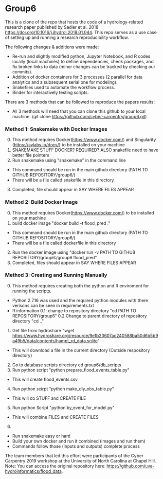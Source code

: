 # Group6
This is a clone of the repo that hosts the code of a hydrology-related research paper published by Sadler et al. 2018 https://doi.org/10.1016/j.jhydrol.2018.01.044.
This repo serves as a use case of setting up and running a research reproducibility workflow. 

The following changes & additions were made:
* Re-run and slightly modified python, Jupyter Notebook, and R codes locally (local machines) to define dependencies, check packages, and fix broken links to data (minor changes can be tracked by checking our commits).
* Addition of docker containers for 3 processes (2 parallel for data analytics and a subsequent serial one for modeling).
* Snakefiles used to automate the workflow process.
* Binder for interactively testing scripts.

There are 3 methods that can be followed to reproduce the papers results:
* All 3 methods will need that you can clone this github to your local machine. (git clone https://github.com/cyber-carpentry/group6.git)
### Method 1: Snakemake with Docker Images
0. This method requires Docker(https://www.docker.com/) and Singularity (https://sylabs.io/docs/) to be installed on your machine
1. SNAKEMAKE STUFF DOCKER? REQUIRED? ALSO snakefile need to have better file pointers
2. Run snakemake using "snakemake" in the command line
  * This command should be run in the main github directory (PATH TO GITHUB REPOSITORY/group6/)
  * There will be a file called snakefile in this directory
3. Completed, file should appear in SAY WHERE FILES APPEAR

### Method 2: Build Docker Image
0. This method requires Docker(https://www.docker.com/) to be installed on your machine
1. build docker image "docker build -t flood_pred ."
* This command should be run in the main github directory (PATH TO GITHUB REPOSITORY/group6/)
* There will be a file called dockerfile in this directory
2. Run the docker image using "docker run -v PATH TO GITHUB REPOSITORY/group6:/group6 flood_pred"
3. Completed, files should appear in SAY WHERE FILES APPEAR

### Method 3: Creating and Running Manually
0. This method requires creating both the python and R enviroment for running the scripts.
* Python 2.7.16 was used and the required python modules with there verisons can be seen in requirements.txt
* R information
0.1: change to repository directory "cd PATH TO REPOSITORY/group6"
0.2 Change to parent directory of repository directory "cd .."
1. Get file from hydroshare "wget https://www.hydroshare.org/resource/9e1b23607ac240588ba50d6b5b9a49b5/data/contents/hampt_rd_data.sqlite"
* This will download a file in the current directory (Outside respository directory)
2. Go to database scripts directory cd group6/db_scripts
3. Run python script "python prepare_flood_events_table.py"
* This will create flood_events.csv
4. Run python scirpt "python make_dly_obs_table.py"
* This will do STUFF and CREATE FILE
5. Run python Script "python by_event_for_model.py"
* This will combine FILES and CREATE FILES
6. 
  * Run snakemake easy or hard  
  * Build your own docker and run it combined (images and run them)
  * Commands follow those (inputs and outputs) complete process

The team members that led this effort were participants of the Cyber Carpentry 2019 workshop at the University of North Carolina at Chapel Hill.
Note: You can access the original repository here: https://github.com/uva-hydroinformatics/flood_data.

